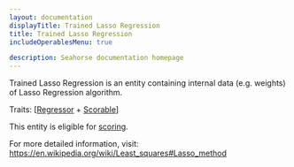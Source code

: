 ```yaml
---
layout: documentation
displayTitle: Trained Lasso Regression
title: Trained Lasso Regression
includeOperablesMenu: true

description: Seahorse documentation homepage
---
```


Trained Lasso Regression is an entity containing internal data (e.g. weights)
of Lasso Regression algorithm.

Traits:
[[Regressor](../traits/regressor.html) +
[Scorable](../traits/scorable.html)]

This entity is eligible for
[scoring](../operations/score_regressor.html).

For more detailed information, visit:
<a target="_blank" href="https://en.wikipedia.org/wiki/Least_squares#Lasso_method">https://en.wikipedia.org/wiki/Least_squares#Lasso_method</a>
